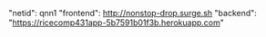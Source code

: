 "netid": qnn1
"frontend": http://nonstop-drop.surge.sh
"backend": "https://ricecomp431app-5b7591b01f3b.herokuapp.com"
